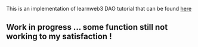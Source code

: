 This is an implementation of learnweb3 DAO tutorial that can be found <a href="https://learnweb3.io/">here</a>

## Work in progress ... some function still not working to my satisfaction !
 
